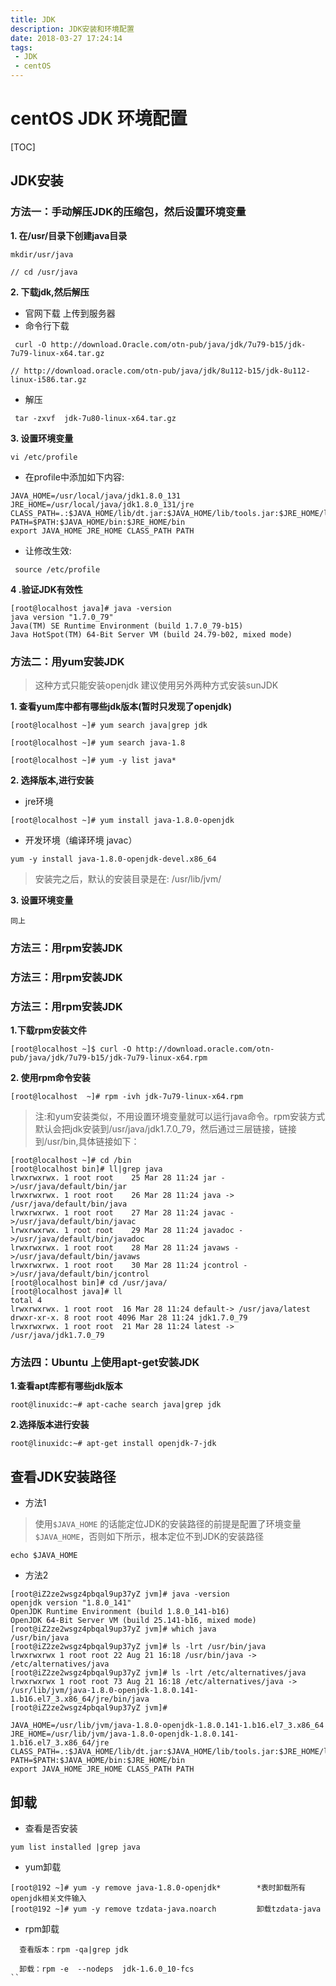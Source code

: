 ```yaml
---
title: JDK
description: JDK安装和环境配置
date: 2018-03-27 17:24:14
tags:
 - JDK
 - centOS 
---
```




# centOS  JDK 环境配置

[TOC]

## JDK安装

### 方法一：手动解压JDK的压缩包，然后设置环境变量

**1. 在/usr/目录下创建java目录**

```
mkdir/usr/java

// cd /usr/java
```

**2. 下载jdk,然后解压**

*  官网下载 上传到服务器
*  命令行下载

```
 curl -O http://download.Oracle.com/otn-pub/java/jdk/7u79-b15/jdk-7u79-linux-x64.tar.gz 
 
// http://download.oracle.com/otn-pub/java/jdk/8u112-b15/jdk-8u112-linux-i586.tar.gz
```

 * 解压

```
 tar -zxvf  jdk-7u80-linux-x64.tar.gz 
```

**3. 设置环境变量**

```
vi /etc/profile
```

* 在profile中添加如下内容:

```
JAVA_HOME=/usr/local/java/jdk1.8.0_131
JRE_HOME=/usr/local/java/jdk1.8.0_131/jre
CLASS_PATH=.:$JAVA_HOME/lib/dt.jar:$JAVA_HOME/lib/tools.jar:$JRE_HOME/lib
PATH=$PATH:$JAVA_HOME/bin:$JRE_HOME/bin
export JAVA_HOME JRE_HOME CLASS_PATH PATH
```
*  让修改生效:

```
 source /etc/profile
```
**4 .验证JDK有效性**

```
[root@localhost java]# java -version
java version "1.7.0_79"
Java(TM) SE Runtime Environment (build 1.7.0_79-b15)
Java HotSpot(TM) 64-Bit Server VM (build 24.79-b02, mixed mode)
```

### 方法二：用yum安装JDK

> 这种方式只能安装openjdk  建议使用另外两种方式安装sunJDK 

**1. 查看yum库中都有哪些jdk版本(暂时只发现了openjdk)**

```
[root@localhost ~]# yum search java|grep jdk

[root@localhost ~]# yum search java-1.8

[root@localhost ~]# yum -y list java*
```

**2. 选择版本,进行安装**

* jre环境

```
[root@localhost ~]# yum install java-1.8.0-openjdk
```
*  开发环境（编译环境 javac）

```
yum -y install java-1.8.0-openjdk-devel.x86_64
```

> 安装完之后，默认的安装目录是在: /usr/lib/jvm/

**3. 设置环境变量**

    同上

### 方法三：用rpm安装JDK
### 方法三：用rpm安装JDK
### 方法三：用rpm安装JDK

**1.下载rpm安装文件**

```
[root@localhost ~]$ curl -O http://download.oracle.com/otn-pub/java/jdk/7u79-b15/jdk-7u79-linux-x64.rpm
```

**2. 使用rpm命令安装**

```
[root@localhost  ~]# rpm -ivh jdk-7u79-linux-x64.rpm
```

> 注:和yum安装类似，不用设置环境变量就可以运行java命令。rpm安装方式默认会把jdk安装到/usr/java/jdk1.7.0_79，然后通过三层链接，链接到/usr/bin,具体链接如下：

```
[root@localhost ~]# cd /bin
[root@localhost bin]# ll|grep java
lrwxrwxrwx. 1 root root    25 Mar 28 11:24 jar ->/usr/java/default/bin/jar
lrwxrwxrwx. 1 root root    26 Mar 28 11:24 java -> /usr/java/default/bin/java
lrwxrwxrwx. 1 root root    27 Mar 28 11:24 javac ->/usr/java/default/bin/javac
lrwxrwxrwx. 1 root root    29 Mar 28 11:24 javadoc ->/usr/java/default/bin/javadoc
lrwxrwxrwx. 1 root root    28 Mar 28 11:24 javaws ->/usr/java/default/bin/javaws
lrwxrwxrwx. 1 root root    30 Mar 28 11:24 jcontrol ->/usr/java/default/bin/jcontrol
[root@localhost bin]# cd /usr/java/
[root@localhost java]# ll
total 4
lrwxrwxrwx. 1 root root  16 Mar 28 11:24 default-> /usr/java/latest
drwxr-xr-x. 8 root root 4096 Mar 28 11:24 jdk1.7.0_79
lrwxrwxrwx. 1 root root  21 Mar 28 11:24 latest -> /usr/java/jdk1.7.0_79
```
### 方法四：Ubuntu 上使用apt-get安装JDK

**1.查看apt库都有哪些jdk版本**

```
root@linuxidc:~# apt-cache search java|grep jdk
```

**2.选择版本进行安装**

```
root@linuxidc:~# apt-get install openjdk-7-jdk
```




## 查看JDK安装路径

* 方法1

> 使用`$JAVA_HOME` 的话能定位JDK的安装路径的前提是配置了环境变量`$JAVA_HOME`，否则如下所示，根本定位不到JDK的安装路径

```
echo $JAVA_HOME
```
* 方法2

```
[root@iZ2ze2wsgz4pbqal9up37yZ jvm]# java -version
openjdk version "1.8.0_141"
OpenJDK Runtime Environment (build 1.8.0_141-b16)
OpenJDK 64-Bit Server VM (build 25.141-b16, mixed mode)
[root@iZ2ze2wsgz4pbqal9up37yZ jvm]# which java
/usr/bin/java
[root@iZ2ze2wsgz4pbqal9up37yZ jvm]# ls -lrt /usr/bin/java 
lrwxrwxrwx 1 root root 22 Aug 21 16:18 /usr/bin/java -> /etc/alternatives/java
[root@iZ2ze2wsgz4pbqal9up37yZ jvm]# ls -lrt /etc/alternatives/java
lrwxrwxrwx 1 root root 73 Aug 21 16:18 /etc/alternatives/java -> /usr/lib/jvm/java-1.8.0-openjdk-1.8.0.141-1.b16.el7_3.x86_64/jre/bin/java
[root@iZ2ze2wsgz4pbqal9up37yZ jvm]#
```

```
JAVA_HOME=/usr/lib/jvm/java-1.8.0-openjdk-1.8.0.141-1.b16.el7_3.x86_64
JRE_HOME=/usr/lib/jvm/java-1.8.0-openjdk-1.8.0.141-1.b16.el7_3.x86_64/jre
CLASS_PATH=.:$JAVA_HOME/lib/dt.jar:$JAVA_HOME/lib/tools.jar:$JRE_HOME/lib
PATH=$PATH:$JAVA_HOME/bin:$JRE_HOME/bin
export JAVA_HOME JRE_HOME CLASS_PATH PATH
```
## 卸载

* 查看是否安装

```
yum list installed |grep java  
```

* yum卸载

```
[root@192 ~]# yum -y remove java-1.8.0-openjdk*        *表时卸载所有openjdk相关文件输入  
[root@192 ~]# yum -y remove tzdata-java.noarch         卸载tzdata-java  
```
* rpm卸载

```
  查看版本：rpm -qa|grep jdk
  
  卸载：rpm -e  --nodeps  jdk-1.6.0_10-fcs
``
```